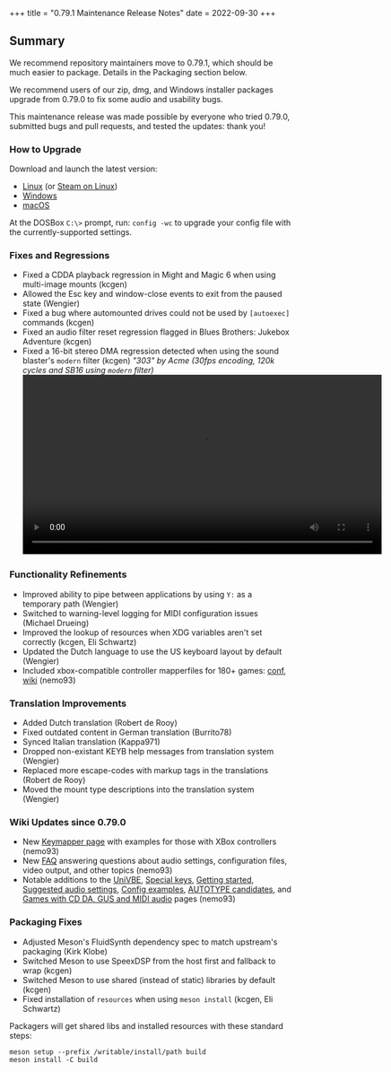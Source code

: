 +++
title = "0.79.1 Maintenance Release Notes"
date = 2022-09-30
+++

## Summary

We recommend repository maintainers move to 0.79.1, which should be much easier to package. Details in the Packaging section below.

We recommend users of our zip, dmg, and Windows installer packages upgrade from 0.79.0 to fix some audio and usability bugs.

This maintenance release was made possible by everyone who tried 0.79.0, submitted bugs and pull requests, and tested the updates: thank you!

### How to Upgrade

Download and launch the latest version:

- [Linux](/downloads/linux/) (or [Steam on Linux](/downloads/linux#steam))
- [Windows](/downloads/windows/)
- [macOS](/downloads/macos/)

At the DOSBox `C:\>` prompt, run: `config -wc` to upgrade your config file with the currently-supported settings.

### Fixes and Regressions

- Fixed a CDDA playback regression in Might and Magic 6 when using multi-image mounts (kcgen)
- Allowed the Esc key and window-close events to exit from the paused state (Wengier)
- Fixed a bug where automounted drives could not be used by `[autoexec]` commands (kcgen)
- Fixed an audio filter reset regression flagged in Blues Brothers: Jukebox Adventure (kcgen)
- Fixed a 16-bit stereo DMA regression detected when using the sound blaster's `modern` filter (kcgen)
    _"303" by Acme (30fps encoding, 120k cycles and SB16 using `modern` filter)_
    <video controls width=640><source src="/79-1-sb16-modern.mp4" type="video/mp4">Your browser does not support the <code>video</code> element.</video>

### Functionality Refinements

- Improved ability to pipe between applications by using `Y:` as a temporary path (Wengier)
- Switched to warning-level logging for MIDI configuration issues (Michael Drueing)
- Improved the lookup of resources when XDG variables aren't set correctly (kcgen, Eli Schwartz)
- Updated the Dutch language to use the US keyboard layout by default (Wengier)
- Included xbox-compatible controller mapperfiles for 180+ games: [conf](https://github.com/dosbox-staging/dosbox-staging/pull/1977), [wiki](https://github.com/dosbox-staging/dosbox-staging/wiki/Keymapper) (nemo93)

### Translation Improvements

- Added Dutch translation (Robert de Rooy)
- Fixed outdated content in German translation (Burrito78)
- Synced Italian translation (Kappa971)
- Dropped non-existant KEYB help messages from translation system (Wengier)
- Replaced more escape-codes with markup tags in the translations (Robert de Rooy)
- Moved the mount type descriptions into the translation system (Wengier)

### Wiki Updates since 0.79.0

- New [Keymapper page](https://github.com/dosbox-staging/dosbox-staging/wiki/Keymapper) with examples for those with XBox controllers (nemo93)
- New [FAQ](https://github.com/dosbox-staging/dosbox-staging/wiki/Frequently-Asked-Questions) answering questions about audio settings, configuration files, video output, and other topics (nemo93)
- Notable additions to the [UniVBE](https://github.com/dosbox-staging/dosbox-staging/wiki/UniVBE),
 [Special keys](https://github.com/dosbox-staging/dosbox-staging/wiki/Special-Keys),
 [Getting started](https://github.com/dosbox-staging/dosbox-staging/wiki/Get-Started),
 [Suggested audio settings](https://github.com/dosbox-staging/dosbox-staging/wiki/Audio-configuration-recommendations),
 [Config examples](https://github.com/dosbox-staging/dosbox-staging/wiki/Config-file-examples),
 [AUTOTYPE candidates](https://github.com/dosbox-staging/dosbox-staging/wiki/AUTOTYPE-Candidates),
 and [Games with CD DA, GUS and MIDI audio](https://github.com/dosbox-staging/dosbox-staging/wiki/Games-with-CD-DA,-GUS-and-MIDI-audio) pages (nemo93)

### Packaging Fixes

- Adjusted Meson's FluidSynth dependency spec to match upstream's packaging (Kirk Klobe)
- Switched Meson to use SpeexDSP from the host first and fallback to wrap (kcgen)
- Switched Meson to use shared (instead of static) libraries by default (kcgen)
- Fixed installation of `resources` when using `meson install` (kcgen, Eli Schwartz)

Packagers will get shared libs and installed resources with these standard steps:

```shell
meson setup --prefix /writable/install/path build
meson install -C build
```

